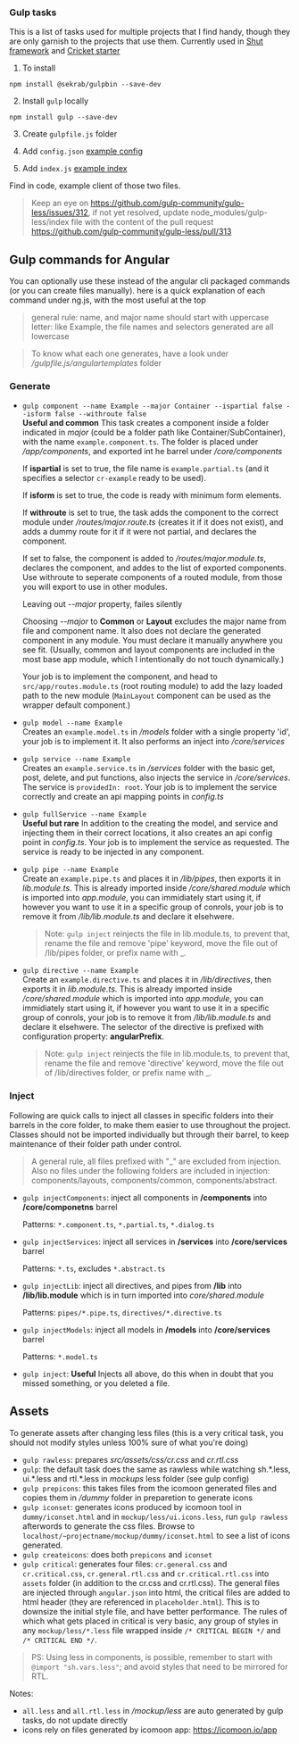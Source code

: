 ### Gulp tasks

This is a list of tasks used for multiple projects that I find handy, though they are only garnish to the projects that use them. Currently used in [Shut framework](https://npmjs.com/package/shut) and [Cricket starter](https://github.com/ayyash/cricket)

1. To install

```
npm install @sekrab/gulpbin --save-dev
```

2. Install `gulp` locally
```
npm install gulp --save-dev
```

3. Create `gulpfile.js` folder

4. Add `config.json` [example config](client/config.json)

5. Add `index.js` [example index](client/index.js)

Find in code, example client of those two files.

> Keep an eye on https://github.com/gulp-community/gulp-less/issues/312, if not yet resolved, update node_modules/gulp-less/index file with the content of the pull request https://github.com/gulp-community/gulp-less/pull/313

## Gulp commands for Angular

You can optionally use these instead of the angular cli packaged commands (or you can create files manually). here is a quick explanation of each command under ng.js, with the most useful at the top

> general rule: name, and major name should start with uppercase letter: like Example, the file names and selectors generated are all lowercase

> To know what each one generates, have a look under */gulpfile.js/angulartemplates* folder

### Generate

- `gulp component --name Example --major Container --ispartial false --isform false --withroute false`  
    **Useful and common** This task creates a component inside a folder indicated in *major* (could be a folder path like Container/SubContainer), with the name `example.component.ts`. The folder is placed under */app/components*, and exported int he barrel under */core/components*
    
    If **ispartial** is set to true, the file name is `example.partial.ts` (and it specifies a selector `cr-example` ready to be used). 
    
    If **isform** is set to true, the code is ready with minimum form elements. 
    
    If **withroute** is set to true, the task adds the component to the correct module under */routes/major.route.ts* (creates it if it does not exist), and adds a dummy route for it if it were not partial, and declares the component. 
    
    If set to false, the component is added to */routes/major.module.ts*, declares the component, and addes to the list of exported components. Use withroute to seperate components of a routed module, from those you will export to use in other modules.

    Leaving out *--major* property, failes silently

    Choosing *--major* to **Common** or **Layout** excludes the major name from file and component name. It also does not declare the generated component in any module. You must declare it manually anywhere you see fit. (Usually, common and layout components are included in the most base app module, which I intentionally do not touch dynamically.)
    
    Your job is to implement the component, and head to `src/app/routes.module.ts` (root routing module) to add the lazy loaded path to the new module (`MainLayout` component can be used as the wrapper default component.)

- `gulp model --name Example`  
    Creates an `example.model.ts` in */models* folder with a single property 'id', your job is to implement it. It also performs an inject into */core/services*

- `gulp service --name Example`  
    Creates an `example.service.ts` in */services* folder with the basic get, post, delete, and put functions, also injects the service in */core/services*. The service is `providedIn: root`. Your job is to implement the service correctly and create an api mapping points in *config.ts*

- `gulp fullService --name Example`  
    **Useful but rare** In addition to the creating the model, and service and injecting them in their correct locations, it also creates an api config point in *config.ts*. Your job is to implement the service as requested. The service is ready to be injected in any component.

- `gulp pipe --name Example`  
    Create an `example.pipe.ts` and places it in */lib/pipes*, then exports it in *lib.module.ts*. This is already imported inside */core/shared.module* which is imported into *app.module*, you can immidiately start using it, if however you want to use it in a specific group of conrols, your job is to remove it from */lib/lib.module.ts* and declare it elsehwere. 

    > Note: `gulp inject` reinjects the file in lib.module.ts, to prevent that, rename the file and remove 'pipe' keyword, move the file out of /lib/pipes folder, or prefix name with _.

- `gulp directive --name Example`   
    Create an `example.directive.ts` and places it in */lib/directives*, then exports it in *lib.module.ts*. This is already imported inside */core/shared.module* which is imported into *app.module*, you can immidiately start using it, if however you want to use it in a specific group of conrols, your job is to remove it from */lib/lib.module.ts* and declare it elsehwere. The selector of the directive is prefixed with configuration property: **angularPrefix**.

    > Note: `gulp inject` reinjects the file in lib.module.ts, to prevent that, rename the file and remove 'directive' keyword, move the file out of /lib/directives folder, or prefix name with _.


### Inject

Following are quick calls to inject all classes in specific folders into their barrels in the core folder, to make them easier to use throughout the project. Classes should not be imported individually but through their barrel, to keep maintenance of their folder path under control.

> A general rule, all files prefixed with "_" are excluded from injection. Also no files under the following folders are included in injection: components/layouts, components/common, components/abstract.

- `gulp injectComponents`: inject all components in **/components**  into **/core/componetns** barrel

    Patterns: `*.component.ts`, `*.partial.ts`, `*.dialog.ts`

- `gulp injectServices`: inject all services in **/services**  into **/core/services** barrel

    Patterns: `*.ts`, excludes `*.abstract.ts`

- `gulp injectLib`: inject all directives, and pipes from **/lib** into **/lib/lib.module** which is in turn imported into *core/shared.module*

    Patterns: `pipes/*.pipe.ts`, `directives/*.directive.ts`

- `gulp injectModels`: inject all models in **/models** into **/core/services** barrel

    Patterns: `*.model.ts`

- `gulp inject`: **Useful** Injects all above, do this when in doubt that you missed something, or you deleted a file.

## Assets

To generate assets after changing less files (this is a very critical task, you should not modify styles unless 100% sure of what you're doing)

- `gulp rawless`: prepares *src/assets/css/cr.css* and *cr.rtl.css*
- `gulp`: the default task does the same as rawless while watching sh.\*.less, ui.\*.less and rtl.\*.less in *mockups* less folder (see gulp config)
- `gulp prepicons`: this takes files from the icomoon generated files and copies them in */dummy* folder in preparetion to generate icons
- `gulp iconset`: generates icons produced by icomoon tool in `dummy/iconset.html` and in `mockup/less/ui.icons.less`, run `gulp rawless` afterwords to generate the css files. Browse to `localhost/~projectname/mockup/dummy/iconset.html` to see a list of icons generated. 
- `gulp createicons`: does both `prepicons` and `iconset`
- `gulp critical`: generates four files: `cr.general.css` and `cr.critical.css`, `cr.general.rtl.css` and `cr.critical.rtl.css` into `assets` folder (in addition to the cr.css and cr.rtl.css). The general files are injected through `angular.json` into html, the critical files are added to html header (they are referenced in `placeholder.html`). This is to downsize the initial style file, and have better performance. The rules of which what gets placed in critical is very basic, any group of styles in any `mockup/less/*.less` file wrapped inside `/* CRITICAL BEGIN */` and `/* CRITICAL END */`. 



> PS: Using less in components, is possible, remember to start with `@import "sh.vars.less"`; and avoid styles that need to be mirrored for RTL.

Notes:

- `all.less` and `all.rtl.less` in */mockup/less* are auto generated by gulp tasks, do not update directly
- icons rely on files generated by icomoon app: https://icomoon.io/app

